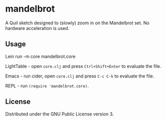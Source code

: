 # mandelbrot

A Quil sketch designed to (slowly) zoom in on the Mandelbrot set.  No hardware acceleration is used.

## Usage

Lein run -m core mandelbrot.core

LightTable - open `core.clj` and press `Ctrl+Shift+Enter` to evaluate the file.

Emacs - run cider, open `core.clj` and press `C-c C-k` to evaluate the file.

REPL - run `(require 'mandelbrot.core)`.

## License

Distributed under the GNU Public License version 3.
